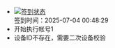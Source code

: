 - [![签到状态](https://github.com/p7wm/Cloud189-Actions/actions/workflows/main.yml/badge.svg?branch=main)](https://github.com/p7wm/Cloud189-Actions/actions/workflows/main.yml) <br> 签到时间：2025-07-04 00:48:29
- 开始执行帐号1
- 设备ID不存在，需要二次设备校验
